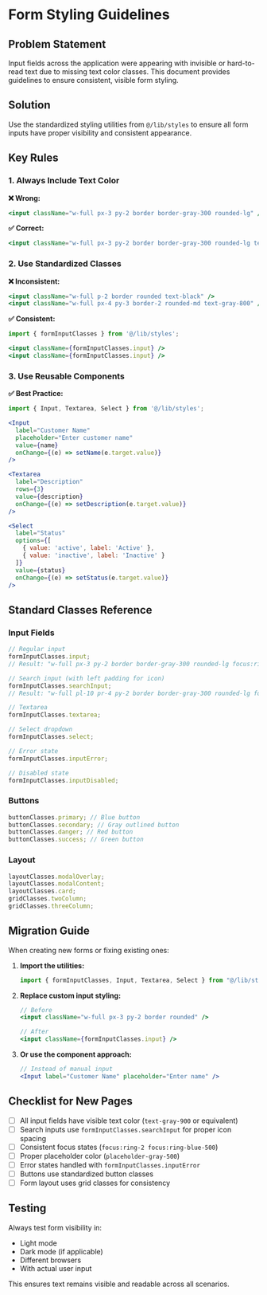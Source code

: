 # Form Styling Guidelines

## Problem Statement

Input fields across the application were appearing with invisible or hard-to-read text due to missing text color classes. This document provides guidelines to ensure consistent, visible form styling.

## Solution

Use the standardized styling utilities from `@/lib/styles` to ensure all form inputs have proper visibility and consistent appearance.

## Key Rules

### 1. Always Include Text Color

**❌ Wrong:**

```jsx
<input className="w-full px-3 py-2 border border-gray-300 rounded-lg" />
```

**✅ Correct:**

```jsx
<input className="w-full px-3 py-2 border border-gray-300 rounded-lg text-gray-900" />
```

### 2. Use Standardized Classes

**❌ Inconsistent:**

```jsx
<input className="w-full p-2 border rounded text-black" />
<input className="w-full px-4 py-3 border-2 rounded-md text-gray-800" />
```

**✅ Consistent:**

```jsx
import { formInputClasses } from '@/lib/styles';

<input className={formInputClasses.input} />
<input className={formInputClasses.input} />
```

### 3. Use Reusable Components

**✅ Best Practice:**

```jsx
import { Input, Textarea, Select } from '@/lib/styles';

<Input
  label="Customer Name"
  placeholder="Enter customer name"
  value={name}
  onChange={(e) => setName(e.target.value)}
/>

<Textarea
  label="Description"
  rows={3}
  value={description}
  onChange={(e) => setDescription(e.target.value)}
/>

<Select
  label="Status"
  options={[
    { value: 'active', label: 'Active' },
    { value: 'inactive', label: 'Inactive' }
  ]}
  value={status}
  onChange={(e) => setStatus(e.target.value)}
/>
```

## Standard Classes Reference

### Input Fields

```jsx
// Regular input
formInputClasses.input;
// Result: "w-full px-3 py-2 border border-gray-300 rounded-lg focus:ring-2 focus:ring-blue-500 focus:border-transparent text-gray-900 placeholder-gray-500"

// Search input (with left padding for icon)
formInputClasses.searchInput;
// Result: "w-full pl-10 pr-4 py-2 border border-gray-300 rounded-lg focus:ring-2 focus:ring-blue-500 focus:border-transparent text-gray-900 placeholder-gray-500"

// Textarea
formInputClasses.textarea;

// Select dropdown
formInputClasses.select;

// Error state
formInputClasses.inputError;

// Disabled state
formInputClasses.inputDisabled;
```

### Buttons

```jsx
buttonClasses.primary; // Blue button
buttonClasses.secondary; // Gray outlined button
buttonClasses.danger; // Red button
buttonClasses.success; // Green button
```

### Layout

```jsx
layoutClasses.modalOverlay;
layoutClasses.modalContent;
layoutClasses.card;
gridClasses.twoColumn;
gridClasses.threeColumn;
```

## Migration Guide

When creating new forms or fixing existing ones:

1. **Import the utilities:**

   ```jsx
   import { formInputClasses, Input, Textarea, Select } from "@/lib/styles";
   ```

2. **Replace custom input styling:**

   ```jsx
   // Before
   <input className="w-full px-3 py-2 border rounded" />

   // After
   <input className={formInputClasses.input} />
   ```

3. **Or use the component approach:**
   ```jsx
   // Instead of manual input
   <Input label="Customer Name" placeholder="Enter name" />
   ```

## Checklist for New Pages

- [ ] All input fields have visible text color (`text-gray-900` or equivalent)
- [ ] Search inputs use `formInputClasses.searchInput` for proper icon spacing
- [ ] Consistent focus states (`focus:ring-2 focus:ring-blue-500`)
- [ ] Proper placeholder color (`placeholder-gray-500`)
- [ ] Error states handled with `formInputClasses.inputError`
- [ ] Buttons use standardized button classes
- [ ] Form layout uses grid classes for consistency

## Testing

Always test form visibility in:

- Light mode
- Dark mode (if applicable)
- Different browsers
- With actual user input

This ensures text remains visible and readable across all scenarios.
